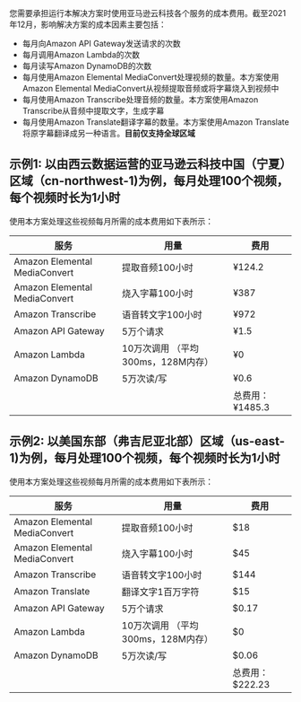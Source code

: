 您需要承担运行本解决方案时使用亚马逊云科技各个服务的成本费用。截至2021年12月，影响解决方案的成本因素主要包括：

- 每月向Amazon API Gateway发送请求的次数
- 每月调用Amazon Lambda的次数
- 每月读写Amazon DynamoDB的次数
- 每月使用Amazon Elemental MediaConvert处理视频的数量。本方案使用Amazon Elemental MediaConvert从视频提取音频或将字幕烧入到视频中
- 每月使用Amazon Transcribe处理音频的数量。本方案使用Amazon Transcribe从音频中提取文字，生成字幕
- 每月使用Amazon Translate翻译字幕的数量。本方案使用Amazon Translate将原字幕翻译成另一种语言。**目前仅支持全球区域**

## 示例1: 以由西云数据运营的亚马逊云科技中国（宁夏）区域（cn-northwest-1)为例，每月处理100个视频，每个视频时长为1小时

使用本方案处理这些视频每月所需的成本费用如下表所示：

| 服务 | 用量 | 费用 |
|---|---|---|
| Amazon Elemental MediaConvert | 提取音频100小时 | ¥124.2 |
| Amazon Elemental MediaConvert | 烧入字幕100小时 | ¥387 |
| Amazon Transcribe | 语音转文字100小时 | ¥972 |
| Amazon API Gateway | 5万个请求 | ¥1.5 |
| Amazon Lambda | 10万次调用 （平均300ms，128M内存） | ¥0 |
| Amazon DynamoDB | 5万次读/写 | ¥0.6 |
|  |  | 总费用：¥1485.3 |

## 示例2: 以美国东部（弗吉尼亚北部）区域（us-east-1)为例，每月处理100个视频，每个视频时长为1小时

使用本方案处理这些视频每月所需的成本费用如下表所示：

| 服务 | 用量 | 费用 |
|---|---|---|
| Amazon Elemental MediaConvert | 提取音频100小时 | $18     |
| Amazon Elemental MediaConvert | 烧入字幕100小时 | $45     |
| Amazon Transcribe | 语音转文字100小时 | $144 |
| Amazon Translate | 翻译文字1百万字符 | $15 |
| Amazon API Gateway | 5万个请求 | $0.17 |
| Amazon Lambda | 10万次调用 （平均300ms，128M内存） | $0 |
| Amazon DynamoDB | 5万次读/写 | $0.06 |
|  |  | 总费用：$222.23 |
